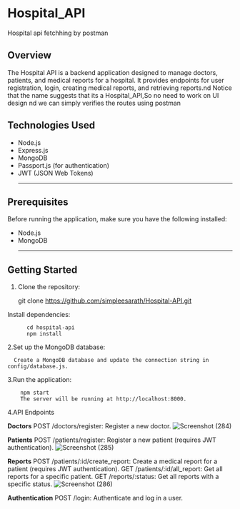 # Hospital_API
Hospital api fetchhing by postman
## Overview

The Hospital API is a backend application designed to manage doctors, patients, and medical reports for a hospital. It provides endpoints for user registration, login, creating medical reports, and retrieving reports.nd Notice that the name suggests that its a Hospital_API,So no need to work on UI design nd we can simply verifies the routes using postman

## Technologies Used

- Node.js
- Express.js
- MongoDB
- Passport.js (for authentication)
- JWT (JSON Web Tokens) <hr>

## Prerequisites

Before running the application, make sure you have the following installed:

- Node.js
- MongoDB <hr>

## Getting Started

1. Clone the repository:

   git clone https://github.com/simpleesarath/Hospital-API.git

Install dependencies:

          cd hospital-api
          npm install

2.Set up the MongoDB database:

      Create a MongoDB database and update the connection string in config/database.js.


3.Run the application:

        npm start
        The server will be running at http://localhost:8000.

4.API Endpoints

**Doctors**
POST /doctors/register: Register a new doctor.
![Screenshot (284)](https://github.com/simpleesarath/Hospital_API/assets/88574803/4ee892fe-dc03-4ccf-9a81-f1ea8c06edd4)


**Patients**
POST /patients/register: Register a new patient (requires JWT authentication).
![Screenshot (285)](https://github.com/simpleesarath/Hospital_API/assets/88574803/9b28b417-32d1-4486-a02e-65392a25c88f)

**Reports**
POST /patients/:id/create_report: Create a medical report for a patient (requires JWT authentication).
GET /patients/:id/all_report: Get all reports for a specific patient.
GET /reports/:status: Get all reports with a specific status.
![Screenshot (286)](https://github.com/simpleesarath/Hospital_API/assets/88574803/ae608b2f-8fc6-4e51-be18-0c82650b7786)

**Authentication**
POST /login: Authenticate and log in a user.
